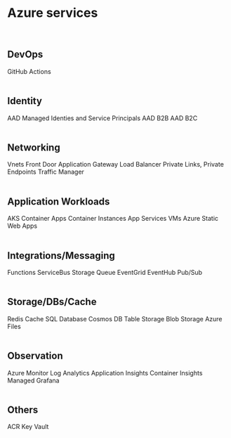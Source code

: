 # Azure services
<br/>

## DevOps
GitHub Actions
<br/><br/>

## Identity
AAD Managed Identies and Service Principals
AAD B2B
AAD B2C
<br/><br/>

## Networking
Vnets
Front Door
Application Gateway
Load Balancer
Private Links, Private Endpoints
Traffic Manager
<br/><br/>

## Application Workloads
AKS
Container Apps
Container Instances
App Services
VMs
Azure Static Web Apps
<br/><br/>

## Integrations/Messaging
Functions
ServiceBus
Storage Queue
EventGrid
EventHub
Pub/Sub
<br/><br/>

## Storage/DBs/Cache
Redis Cache
SQL Database
Cosmos DB
Table Storage
Blob Storage
Azure Files
<br/><br/>

## Observation
Azure Monitor
Log Analytics
Application Insights
Container Insights
Managed Grafana
<br/><br/>

## Others
ACR
Key Vault